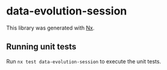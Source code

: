 # data-evolution-session

This library was generated with [Nx](https://nx.dev).

## Running unit tests

Run `nx test data-evolution-session` to execute the unit tests.

